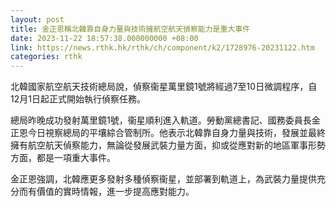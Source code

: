 ```yaml
---
layout: post
title: 金正恩稱北韓靠自身力量與技術擁航空航天偵察能力是重大事件
date: 2023-11-22 18:57:38.000000000 +08:00
link: https://news.rthk.hk/rthk/ch/component/k2/1728976-20231122.htm
categories: rthk
---
```


北韓國家航空航天技術總局說，偵察衞星萬里鏡1號將經過7至10日微調程序，自12月1日起正式開始執行偵察任務。

總局昨晚成功發射萬里鏡1號，衞星順利進入軌道。勞動黨總書記、國務委員長金正恩今日視察總局的平壤綜合管制所。他表示北韓靠自身力量與技術，發展並最終擁有航空航天偵察能力，無論從發展武裝力量方面，抑或從應對新的地區軍事形勢方面，都是一項重大事件。

金正恩強調，北韓應更多發射多種偵察衞星，並部署到軌道上，為武裝力量提供充分而有價值的實時情報，進一步提高應對能力。
